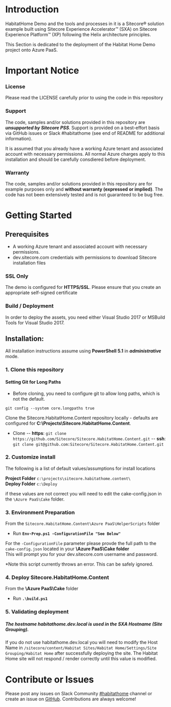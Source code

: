 # Introduction 
HabitatHome Demo and the tools and processes in it is a Sitecore&reg; solution example built using Sitecore Experience Accelerator&trade; (SXA) on Sitecore Experience Platform&trade; (XP)  following the Helix architecture principles.

This Section is dedicated to the deployment of the Habitat Home Demo project onto Azure PaaS.

# Important Notice

### License
Please read the LICENSE carefully prior to using the code in this repository
 
### Support

The code, samples and/or solutions provided in this repository are ***unsupported by Sitecore PSS***. Support is provided on a best-effort basis via GitHub issues or Slack #habitathome (see end of README for additional information).

It is assumed that you already have a working Azure tenant and associated account with necessary permissions. All normal Azure charges apply to this installation and should be carefully consdiered before deployment.

### Warranty

The code, samples and/or solutions provided in this repository are for example purposes only and **without warranty (expressed or implied)**. The code has not been extensively tested and is not guaranteed to be bug free.  

# Getting Started

## Prerequisites

- A working Azure tenant and associated account with necessary permissions.
- dev.sitecore.com credentials with permissions to download Sitecore installation files

### SSL Only
The demo is configured for **HTTPS/SSL**. Please ensure that you create an appropriate self-signed certificate

### Build / Deployment

In order to deploy the assets, you need either Visual Studio 2017 or MSBuild Tools for Visual Studio 2017.

## Installation:

All installation instructions assume using **PowerShell 5.1** in _**administrative**_ mode.

### 1. Clone this repository

#### Setting Git for Long Paths

- Before cloning, you need to configure git to allow long paths, which is not the default.

`git config --system core.longpaths true`

Clone the Sitecore.HabitatHome.Content repository locally - defaults are configured for **C:\Projects\Sitecore.HabitatHome.Content**. 


- Clone 
-- **https**:	`git clone https://github.com/Sitecore/Sitecore.HabitatHome.Content.git` 
-- **ssh**:		`git clone git@github.com:Sitecore/Sitecore.HabitatHome.Content.git`

### 2. Customize install

The following is a list of default values/assumptions for install locations

**Project Folder**		`c:\projects\sitecore.habitathome.content\`  
**Deploy Folder**		`c:\Deploy`  

if these values are not correct you will need to edit the cake-config.json in the `\Azure PaaS\Cake` folder.  

### 3. Environment Preparation

From the `Sitecore.HabitatHome.Content\Azure PaaS\HelperScripts` folder

- Run **`Env-Prep.ps1 -ConfigurationFile "See Below"`**

For the `-ConfigurationFile` parameter please provde the full path to the `cake-config.json` located in your **\Azure PaaS\Cake folder**  
This will prompt you for your dev.sitecore.com username and password.

*Note this script currently throws an error. This can be safely ignored.

### 4. Deploy Sitecore.HabitatHome.Content

From the **\Azure PaaS\Cake** folder

- Run **`.\build.ps1`** 

### 5. Validating deployment

##### The hostname habitathome.dev.local is used in the SXA Hostname (Site Grouping). 

If you do not use habitathome.dev.local you will need to modify the Host Name in 
`/sitecore/content/Habitat Sites/Habitat Home/Settings/Site Grouping/Habitat Home` after successfully deploying the site.
The Habitat Home site will not respond / render correctly until this value is modified. 

# Contribute or Issues
Please post any issues on Slack Community [#habitathome](https://sitecorechat.slack.com/messages/habitathome/) channel or create an issue on [GitHub](https://github.com/Sitecore/Sitecore.HabitatHome.Content/issues). Contributions are always welcome!